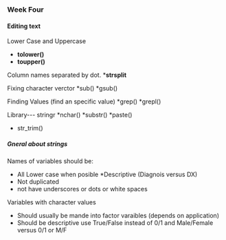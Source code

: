 ### Week Four

#### Editing text

Lower Case and Uppercase

  * __tolower()__
  * __toupper()__
  
Column names separated by dot.
  *__strsplit__
  
Fixing character verctor
  *sub()
  *gsub()
  
  
  Finding Values (find an specific value)
   *grep()
   *grepl()
   
Library---  stringr
*nchar()
*substr()
*paste()
* str_trim()

##### Gneral about strings
Names of variables should be:
* All Lower case when posible
*Descriptive (Diagnois versus DX)
* Not duplicated
* not have underscores or dots or white spaces

Variables with character values
* Should usually be mande into factor varaibles (depends on application)
* Should be descriptive use True/False instead of 0/1 and Male/Female versus 0/1 or M/F
